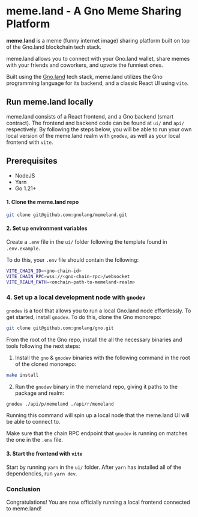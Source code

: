 # meme.land - A Gno Meme Sharing Platform

**meme.land** is a meme (funny internet image) sharing platform built on top 
of the Gno.land blockchain tech stack.

meme.land allows you to connect with your Gno.land wallet, share memes with your 
friends and coworkers, and upvote the funniest ones.

Built using the [Gno.land](https://github.com/gnolang/gno) tech stack, meme.land utilizes the Gno programming
language for its backend, and a classic React UI using `vite`.

## Run meme.land locally

meme.land consists of a React frontend, and a Gno backend (smart contract).
The frontend and backend code can be found at `ui/` and `api/` respectively. 
By following the steps below, you will be able to run your own local version of the meme.land realm with `gnodev`, as well as your local frontend with `vite`.

## Prerequisites
- NodeJS
- Yarn
- Go 1.21+

#### 1. Clone the meme.land repo

```bash
git clone git@github.com:gnolang/memeland.git 
```

#### 2. Set up environment variables

Create a `.env` file in the `ui/` folder following the template found in 
`.env.example`.

To do this, your `.env` file should contain the following:

```bash
VITE_CHAIN_ID=<gno-chain-id>
VITE_CHAIN_RPC=wss://<gno-chain-rpc>/websocket
VITE_REALM_PATH=<onchain-path-to-memeland-realm>
```

### 4. Set up a local development node with `gnodev`

`gnodev` is a tool that allows you to run a local Gno.land node effortlessly.
To get started, install `gnodev`. To do this, clone the Gno monorepo:

```bash
git clone git@github.com:gnolang/gno.git 
```

From the root of the Gno repo, install the all the necessary binaries and 
tools following the next steps:

1. Install the `gno` & `gnodev` binaries with the following command in the root of the cloned monorepo:
```bash
make install
```

2. Run the `gnodev` binary in the memeland repo, giving it paths
to the package and realm:
```bash
gnodev ./api/p/memeland ./api/r/memeland
```

Running this command will spin up a local node that the meme.land UI 
will be able to connect to.

Make sure that the chain RPC endpoint that `gnodev` is running on matches the one
in the `.env` file.

#### 3. Start the frontend with `vite`

Start by running `yarn` in the `ui/` folder. After `yarn` has installed all of 
the dependencies, run `yarn dev`.

### Conclusion

Congratulations! You are now officially running a local frontend connected to 
meme.land!





